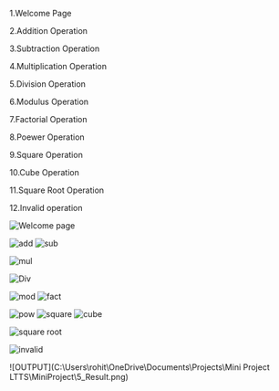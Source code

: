 1.Welcome Page 

2.Addition Operation

3.Subtraction Operation

4.Multiplication Operation

5.Division Operation

6.Modulus Operation

7.Factorial Operation

8.Poewer Operation

9.Square Operation

10.Cube Operation

11.Square Root Operation

12.Invalid operation



![Welcome page](https://user-images.githubusercontent.com/82052062/114263407-e3f49080-9a02-11eb-860c-fe591c7e0324.png)

![add](https://user-images.githubusercontent.com/82052062/114263420-f8d12400-9a02-11eb-9d67-eb462ef6776b.png)
![sub](https://user-images.githubusercontent.com/82052062/114263435-0edee480-9a03-11eb-8726-6ce54aa96c0b.png)

![mul](https://user-images.githubusercontent.com/82052062/114263447-23bb7800-9a03-11eb-8b81-0780079b0a4b.png)

![Div](https://user-images.githubusercontent.com/82052062/114263466-38980b80-9a03-11eb-9b65-762c73eb78e1.png)

![mod](https://user-images.githubusercontent.com/82052062/114263484-5ebdab80-9a03-11eb-9535-b91601dafc1f.png)
![fact](https://user-images.githubusercontent.com/82052062/114263499-75fc9900-9a03-11eb-95df-d40fb4eed924.png)

![pow](https://user-images.githubusercontent.com/82052062/114263508-8ad92c80-9a03-11eb-9d10-41db780f4ab3.png)
![square](https://user-images.githubusercontent.com/82052062/114263524-a17f8380-9a03-11eb-84d7-ad3fa4a8e8ba.png)
![cube](https://user-images.githubusercontent.com/82052062/114263535-b5c38080-9a03-11eb-8f71-b6cb3481ea8e.png)

![square root](https://user-images.githubusercontent.com/82052062/114263546-caa01400-9a03-11eb-8759-8a89cf21c507.png)


![invalid](https://user-images.githubusercontent.com/82052062/114263598-279bca00-9a04-11eb-82d6-159e2e24cb70.png)

![OUTPUT](C:\Users\rohit\OneDrive\Documents\Projects\Mini Project LTTS\MiniProject\5_Result.png)


